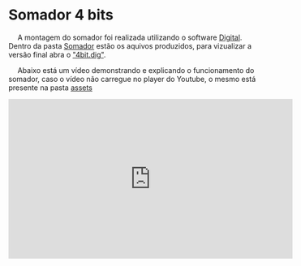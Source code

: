 # Somador 4 bits

&emsp; A montagem do somador foi realizada utilizando o software [Digital](https://github.com/hneemann/Digital). Dentro da pasta [Somador](/Somador) estão os aquivos produzidos, para vizualizar a versão final abra o ["4bit.dig"](Somador/4bits.dig).

&emsp; Abaixo está um vídeo demonstrando e explicando o funcionamento do somador, caso o vídeo não carregue no player do Youtube, o mesmo está presente na pasta [assets](/assets/)

<iframe width="560" height="315" src="https://www.youtube.com/embed/ewJFsDzD6HM?si=NTpVeTNdlLydkq5H" title="YouTube video player" frameborder="0" allow="accelerometer; autoplay; clipboard-write; encrypted-media; gyroscope; picture-in-picture; web-share" referrerpolicy="strict-origin-when-cross-origin" allowfullscreen></iframe>